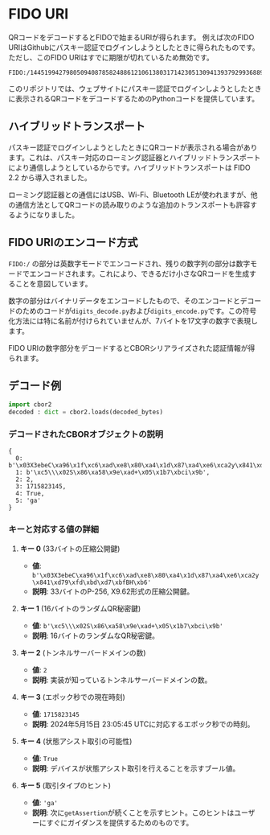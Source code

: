 # FIDO URI
QRコードをデコードするとFIDOで始まるURIが得られます。
例えば次のFIDO URIはGithubにパスキー認証でログインしようとしたときに得られたものです。ただし、このFIDO URIはすでに期限が切れているため無効です。
```
FIDO:/144519942798050940878582488612106138031714230513094139379299368895081878828178926639100664952474023496122943190653681470073382838502067711648524250383106107096654083332
```
このリポジトリでは、ウェブサイトにパスキー認証でログインしようとしたときに表示されるQRコードをデコードするためのPythonコードを提供しています。


## ハイブリッドトランスポート

パスキー認証でログインしようとしたときにQRコードが表示される場合があります。これは、パスキー対応のローミング認証器とハイブリッドトランスポートにより通信しようとしているからです。ハイブリッドトランスポートは FIDO 2.2 から導入されました。

ローミング認証器との通信にはUSB、Wi-Fi、Bluetooth LEが使われますが、他の通信方法としてQRコードの読み取りのような追加のトランスポートも許容するようになりました。

## FIDO URIのエンコード方式

`FIDO:/` の部分は英数字モードでエンコードされ、残りの数字列の部分は数字モードでエンコードされます。これにより、できるだけ小さなQRコードを生成することを意図しています。

数字の部分はバイナリデータをエンコードしたもので、そのエンコードとデコードのためのコードが`digits_decode.py`および`digits_encode.py`です。この符号化方法には特に名前が付けられていませんが、7バイトを17文字の数字で表現します。

FIDO URIの数字部分をデコードするとCBORシリアライズされた認証情報が得られます。

## デコード例

```python
import cbor2
decoded : dict = cbor2.loads(decoded_bytes)
```



### デコードされたCBORオブジェクトの説明

```plaintext
{
  0: b'\x03X3ebeC\xa96\x1f\xc6\xad\xe8\x80\xa4\x1d\x87\xa4\xe6\xca2y\x841\xd79\xfd\xbd\xd7\xbfBH\xb6',
  1: b'\xc5\\\x02S\x86\xa58\x9e\xad+\x05\x1b7\xbci\x9b',
  2: 2,
  3: 1715823145,
  4: True,
  5: 'ga'
}
```

### キーと対応する値の詳細

1. **キー 0** (33バイトの圧縮公開鍵)
   - **値**: `b'\x03X3ebeC\xa96\x1f\xc6\xad\xe8\x80\xa4\x1d\x87\xa4\xe6\xca2y\x841\xd79\xfd\xbd\xd7\xbfBH\xb6'`
   - **説明**: 33バイトのP-256, X9.62形式の圧縮公開鍵。

2. **キー 1** (16バイトのランダムQR秘密鍵)
   - **値**: `b'\xc5\\\x02S\x86\xa58\x9e\xad+\x05\x1b7\xbci\x9b'`
   - **説明**: 16バイトのランダムなQR秘密鍵。

3. **キー 2** (トンネルサーバードメインの数)
   - **値**: `2`
   - **説明**: 実装が知っているトンネルサーバードメインの数。

4. **キー 3** (エポック秒での現在時刻)
   - **値**: `1715823145`
   - **説明**: 2024年5月15日 23:05:45 UTCに対応するエポック秒での時刻。

5. **キー 4** (状態アシスト取引の可能性)
   - **値**: `True`
   - **説明**: デバイスが状態アシスト取引を行えることを示すブール値。

6. **キー 5** (取引タイプのヒント)
   - **値**: `'ga'`
   - **説明**: 次に`getAssertion`が続くことを示すヒント。このヒントはユーザーにすぐにガイダンスを提供するためのものです。
   